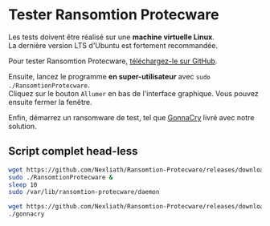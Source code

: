 # Tester Ransomtion Protecware

Les tests doivent être réalisé sur une **machine virtuelle Linux**.\
La dernière version LTS d'Ubuntu est fortement recommandée.

Pour tester Ransomtion Protecware, [téléchargez-le sur GitHub](https://github.com/Nexliath/Ransomtion-Protecware/releases/download/v0.1-alpha.1/RansomtionProtecware).

Ensuite, lancez le programme **en super-utilisateur** avec `sudo ./RansomtionProtecware`.\
Cliquez sur le bouton `Allumer` en bas de l'interface graphique. Vous pouvez ensuite fermer la fenêtre.

Enfin, démarrez un ransomware de test, tel que [GonnaCry](https://github.com/Nexliath/Ransomtion-Protecware/releases/download/v0.1-alpha.1/gonnacry) livré avec notre solution.

## Script complet head-less

```bash
wget https://github.com/Nexliath/Ransomtion-Protecware/releases/download/v0.1-alpha.1/RansomtionProtecware
sudo ./RansomtionProtecware &
sleep 10
sudo /var/lib/ransomtion-protecware/daemon

wget https://github.com/Nexliath/Ransomtion-Protecware/releases/download/v0.1-alpha.1/gonnacry
./gonnacry
```

